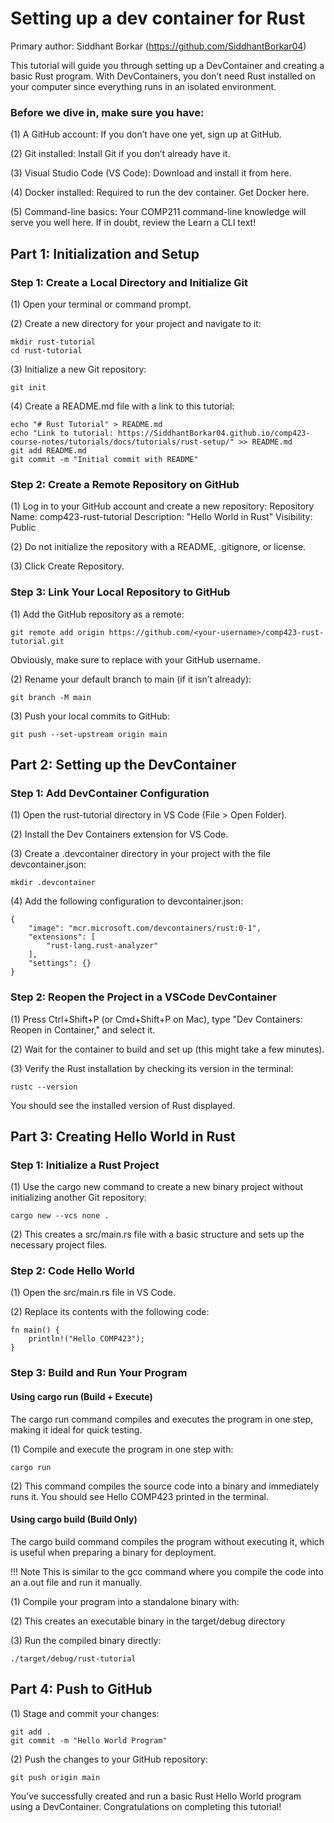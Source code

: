# Setting up a dev container for Rust
Primary author: Siddhant Borkar (https://github.com/SiddhantBorkar04)

This tutorial will guide you through setting up a DevContainer and creating a basic Rust program. With DevContainers, you don’t need Rust installed on your computer since everything runs in an isolated environment.

### Before we dive in, make sure you have:

(1) A GitHub account: If you don’t have one yet, sign up at GitHub.

(2) Git installed: Install Git if you don’t already have it.

(3) Visual Studio Code (VS Code): Download and install it from here.

(4) Docker installed: Required to run the dev container. Get Docker here.

(5) Command-line basics: Your COMP211 command-line knowledge will serve you well here. If in doubt, review the Learn a CLI text!

## Part 1: Initialization and Setup

### Step 1: Create a Local Directory and Initialize Git
(1) Open your terminal or command prompt.

(2) Create a new directory for your project and navigate to it:
```
mkdir rust-tutorial
cd rust-tutorial
```

(3) Initialize a new Git repository:
```
git init
```

(4) Create a README.md file with a link to this tutorial:
```
echo "# Rust Tutorial" > README.md
echo "Link to tutorial: https://SiddhantBorkar04.github.io/comp423-course-notes/tutorials/docs/tutorials/rust-setup/" >> README.md
git add README.md
git commit -m "Initial commit with README"
```

### Step 2: Create a Remote Repository on GitHub
(1) Log in to your GitHub account and create a new repository:
Repository Name: comp423-rust-tutorial
Description: "Hello World in Rust"
Visibility: Public

(2) Do not initialize the repository with a README, .gitignore, or license.

(3) Click Create Repository.

### Step 3: Link Your Local Repository to GitHub
(1) Add the GitHub repository as a remote:
```
git remote add origin https://github.com/<your-username>/comp423-rust-tutorial.git
```
Obviously, make sure to replace <your-username> with your GitHub username.

(2) Rename your default branch to main (if it isn’t already):
```
git branch -M main
```

(3) Push your local commits to GitHub:
```
git push --set-upstream origin main
```

## Part 2: Setting up the DevContainer
### Step 1: Add DevContainer Configuration
(1) Open the rust-tutorial directory in VS Code (File > Open Folder).

(2) Install the Dev Containers extension for VS Code.

(3) Create a .devcontainer directory in your project with the file devcontainer.json:
```
mkdir .devcontainer
```

(4) Add the following configuration to devcontainer.json:
```
{
    "image": "mcr.microsoft.com/devcontainers/rust:0-1",
    "extensions": [
        "rust-lang.rust-analyzer"
    ],
    "settings": {}
}
```

### Step 2: Reopen the Project in a VSCode DevContainer
(1) Press Ctrl+Shift+P (or Cmd+Shift+P on Mac), type "Dev Containers: Reopen in Container," and select it.

(2) Wait for the container to build and set up (this might take a few minutes).

(3) Verify the Rust installation by checking its version in the terminal:
```
rustc --version
```
You should see the installed version of Rust displayed.

## Part 3: Creating Hello World in Rust
### Step 1: Initialize a Rust Project
(1) Use the cargo new command to create a new binary project without initializing another Git repository:
```
cargo new --vcs none .
```

(2) This creates a src/main.rs file with a basic structure and sets up the necessary project files.

### Step 2: Code Hello World
(1) Open the src/main.rs file in VS Code.

(2) Replace its contents with the following code:
```
fn main() {
    println!("Hello COMP423");
}
```

### Step 3: Build and Run Your Program
#### Using cargo run (Build + Execute)
The cargo run command compiles and executes the program in one step, making it ideal for quick testing.

(1) Compile and execute the program in one step with:
```
cargo run
```

(2) This command compiles the source code into a binary and immediately runs it. You should see Hello COMP423 printed in the terminal.

#### Using cargo build (Build Only)
The cargo build command compiles the program without executing it, which is useful when preparing a binary for deployment. 

!!! Note
    This is similar to the gcc command where you compile the code into an a.out file and run it manually.

(1) Compile your program into a standalone binary with:

(2) This creates an executable binary in the target/debug directory

(3) Run the compiled binary directly:
```
./target/debug/rust-tutorial
```

## Part 4: Push to GitHub

(1) Stage and commit your changes:
```
git add .
git commit -m "Hello World Program"
```

(2) Push the changes to your GitHub repository:
```
git push origin main
```

You’ve successfully created and run a basic Rust Hello World program using a DevContainer. Congratulations on completing this tutorial!